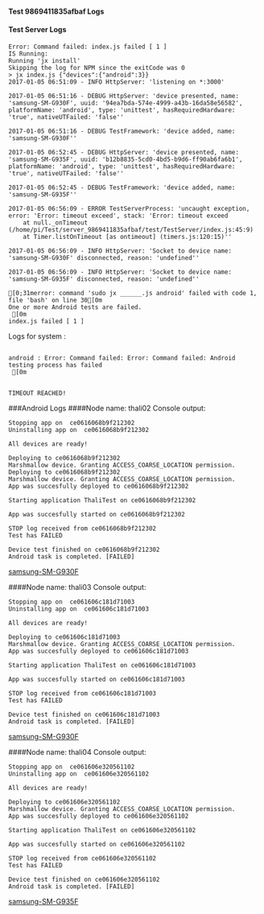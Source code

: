 #### Test 9869411835afbaf Logs

#### Test Server Logs
```
Error: Command failed: index.js failed [ 1 ]
IS Running:
Running 'jx install'
Skipping the log for NPM since the exitCode was 0
> jx index.js {"devices":{"android":3}}
2017-01-05 06:51:09 - INFO HttpServer: 'listening on *:3000'

2017-01-05 06:51:16 - DEBUG HttpServer: 'device presented, name: 'samsung-SM-G930F', uuid: '94ea7bda-574e-4999-a43b-16da58e56582', platformName: 'android', type: 'unittest', hasRequiredHardware: 'true', nativeUTFailed: 'false''

2017-01-05 06:51:16 - DEBUG TestFramework: 'device added, name: 'samsung-SM-G930F''

2017-01-05 06:52:45 - DEBUG HttpServer: 'device presented, name: 'samsung-SM-G935F', uuid: 'b12b8835-5cd0-4bd5-b9d6-ff90ab6fa6b1', platformName: 'android', type: 'unittest', hasRequiredHardware: 'true', nativeUTFailed: 'false''

2017-01-05 06:52:45 - DEBUG TestFramework: 'device added, name: 'samsung-SM-G935F''

2017-01-05 06:56:09 - ERROR TestServerProcess: 'uncaught exception, error: 'Error: timeout exceed', stack: 'Error: timeout exceed
    at null._onTimeout (/home/pi/Test/server_9869411835afbaf/test/TestServer/index.js:45:9)
    at Timer.listOnTimeout [as ontimeout] (timers.js:120:15)''

2017-01-05 06:56:09 - INFO HttpServer: 'Socket to device name: 'samsung-SM-G930F' disconnected, reason: 'undefined''

2017-01-05 06:56:09 - INFO HttpServer: 'Socket to device name: 'samsung-SM-G935F' disconnected, reason: 'undefined''

[0;31merror: command 'sudo jx ______.js android' failed with code 1, file 'bash' on line 30[0m
One or more Android tests are failed.
 [0m
index.js failed [ 1 ]

```


Logs for system : 
```

android : Error: Command failed: Error: Command failed: Android testing process has failed
 [0m


TIMEOUT REACHED!
```
###Android Logs
####Node name: thali02
Console output:
```
Stopping app on  ce0616068b9f212302
Uninstalling app on  ce0616068b9f212302

All devices are ready!

Deploying to ce0616068b9f212302
Marshmallow device. Granting ACCESS_COARSE_LOCATION permission.
Deploying to ce0616068b9f212302
Marshmallow device. Granting ACCESS_COARSE_LOCATION permission.
App was succesfully deployed to ce0616068b9f212302

Starting application ThaliTest on ce0616068b9f212302

App was succesfully started on ce0616068b9f212302

STOP log received from ce0616068b9f212302
Test has FAILED

Device test finished on ce0616068b9f212302 
Android task is completed. [FAILED]
```
[samsung-SM-G930F](https://github.com/ThaliTester/TestResults/blob/9869411835afbaf_CI_sanity_check_czyzm/thali02_samsung-SM-G930F.md)

####Node name: thali03
Console output:
```
Stopping app on  ce061606c181d71003
Uninstalling app on  ce061606c181d71003

All devices are ready!

Deploying to ce061606c181d71003
Marshmallow device. Granting ACCESS_COARSE_LOCATION permission.
App was succesfully deployed to ce061606c181d71003

Starting application ThaliTest on ce061606c181d71003

App was succesfully started on ce061606c181d71003

STOP log received from ce061606c181d71003
Test has FAILED

Device test finished on ce061606c181d71003 
Android task is completed. [FAILED]
```
[samsung-SM-G930F](https://github.com/ThaliTester/TestResults/blob/9869411835afbaf_CI_sanity_check_czyzm/thali03_samsung-SM-G930F.md)

####Node name: thali04
Console output:
```
Stopping app on  ce061606e320561102
Uninstalling app on  ce061606e320561102

All devices are ready!

Deploying to ce061606e320561102
Marshmallow device. Granting ACCESS_COARSE_LOCATION permission.
App was succesfully deployed to ce061606e320561102

Starting application ThaliTest on ce061606e320561102

App was succesfully started on ce061606e320561102

STOP log received from ce061606e320561102
Test has FAILED

Device test finished on ce061606e320561102 
Android task is completed. [FAILED]
```
[samsung-SM-G935F](https://github.com/ThaliTester/TestResults/blob/9869411835afbaf_CI_sanity_check_czyzm/thali04_samsung-SM-G935F.md)





